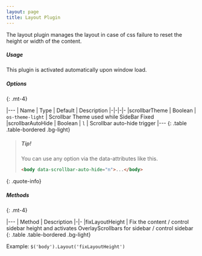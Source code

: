 ```yaml
---
layout: page
title: Layout Plugin
---
```


The layout plugin manages the layout in case of css failure to reset the height or width of the content. 

##### Usage
This plugin is activated automatically upon window load. 

##### Options
{: .mt-4}

|---
| Name | Type | Default | Description
|-|-|-|-
|scrollbarTheme | Boolean | `os-theme-light` | Scrollbar Theme used while SideBar Fixed
|scrollbarAutoHide | Boolean | `l` | Scrollbar auto-hide trigger
|---
{: .table .table-bordered .bg-light}

> ##### Tip!
> You can use any option via the data-attributes like this.
> ```html
> <body data-scrollbar-auto-hide="n">...</body>
> ```
{: .quote-info}

##### Methods
{: .mt-4}

|---
| Method | Description
|-|-
|fixLayoutHeight | Fix the content / control sidebar height and activates OverlayScrollbars for sidebar / control sidebar
{: .table .table-bordered .bg-light}

Example: `$('body').Layout('fixLayoutHeight')`
